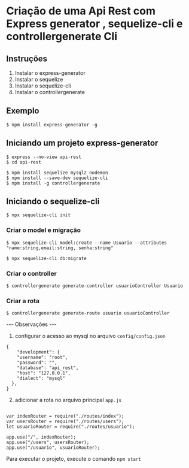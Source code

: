 # Criação de uma Api Rest com Express generator , sequelize-cli e controllergenerate Cli

## Instruções

1. Instalar o express-generator
2. Instalar o sequelize
3. Instalar o sequelize-cli
4. Instalar o controllergenerate

## Exemplo

```
$ npm install express-generator -g

```

## Iniciando um projeto express-generator

```
$ express --no-view api-rest
$ cd api-rest
```

```
$ npm install sequelize mysql2 nodemon
$ npm install --save-dev sequelize-cli
$ npm install -g controllergenerate
```

## Iniciando o sequelize-cli

```
$ npx sequelize-cli init

```

### Criar o model e migração

```
$ npx sequelize-cli model:create --name Usuario --attributes "name:string,email:string, senha:string"

```

```
$ npx sequelize-cli db:migrate
```

### Criar o controller

```
$ controllergenerate generate-controller usuarioController Usuario

```

### Criar a rota

```
$ controllergenerate generate-route usuario usuarioController

```

--- Observações ---

1. configurar o acesso ao mysql no arquivo `config/config.json`

```
{
    "development": {
    "username": "root",
    "password": "",
    "database": "api_rest",
    "host": "127.0.0.1",
    "dialect": "mysql"
  },
}
```

2.  adicionar a rota no arquivo principal `app.js`

```

var indexRouter = require("./routes/index");
var usersRouter = require("./routes/users");
let usuarioRouter = require("./routes/usuario");

app.use("/", indexRouter);
app.use("/users", usersRouter);
app.use("/usuario", usuarioRouter);

```

Para executar o projeto, execute o comando `npm start`

```

```
